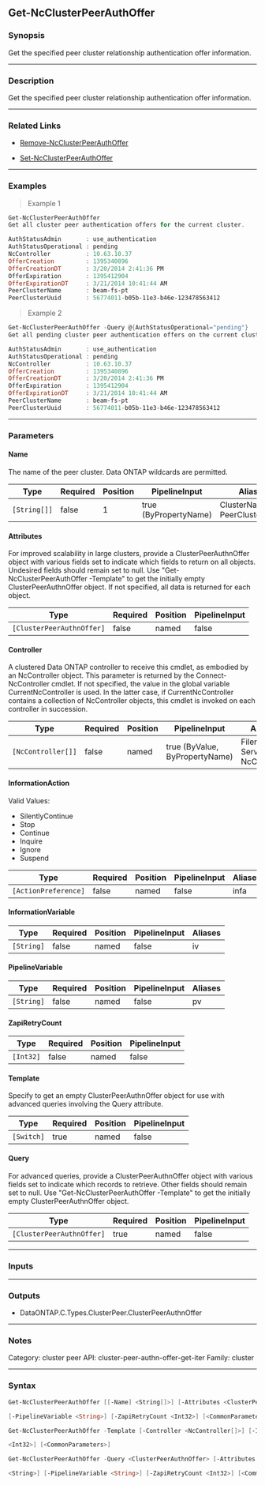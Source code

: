 Get-NcClusterPeerAuthOffer
--------------------------

### Synopsis
Get the specified peer cluster relationship authentication offer information.

---

### Description

Get the specified peer cluster relationship authentication offer information.

---

### Related Links
* [Remove-NcClusterPeerAuthOffer](Remove-NcClusterPeerAuthOffer)

* [Set-NcClusterPeerAuthOffer](Set-NcClusterPeerAuthOffer)

---

### Examples
> Example 1

```PowerShell
Get-NcClusterPeerAuthOffer
Get all cluster peer authentication offers for the current cluster.

AuthStatusAdmin       : use_authentication
AuthStatusOperational : pending
NcController          : 10.63.10.37
OfferCreation         : 1395340896
OfferCreationDT       : 3/20/2014 2:41:36 PM
OfferExpiration       : 1395412904
OfferExpirationDT     : 3/21/2014 10:41:44 AM
PeerClusterName       : beam-fs-pt
PeerClusterUuid       : 56774011-b05b-11e3-b46e-123478563412

```
> Example 2

```PowerShell
Get-NcClusterPeerAuthOffer -Query @{AuthStatusOperational="pending"}
Get all pending cluster peer authentication offers on the current cluster.

AuthStatusAdmin       : use_authentication
AuthStatusOperational : pending
NcController          : 10.63.10.37
OfferCreation         : 1395340896
OfferCreationDT       : 3/20/2014 2:41:36 PM
OfferExpiration       : 1395412904
OfferExpirationDT     : 3/21/2014 10:41:44 AM
PeerClusterName       : beam-fs-pt
PeerClusterUuid       : 56774011-b05b-11e3-b46e-123478563412

```

---

### Parameters
#### **Name**
The name of the peer cluster.  Data ONTAP wildcards are permitted.

|Type        |Required|Position|PipelineInput        |Aliases                        |
|------------|--------|--------|---------------------|-------------------------------|
|`[String[]]`|false   |1       |true (ByPropertyName)|ClusterName<br/>PeerClusterName|

#### **Attributes**
For improved scalability in large clusters, provide a ClusterPeerAuthnOffer object with various fields set to indicate which fields to return on all objects.  Undesired fields should remain set to null.  Use "Get-NcClusterPeerAuthOffer -Template" to get the initially empty ClusterPeerAuthnOffer object.  If not specified, all data is returned for each object.

|Type                     |Required|Position|PipelineInput|
|-------------------------|--------|--------|-------------|
|`[ClusterPeerAuthnOffer]`|false   |named   |false        |

#### **Controller**
A clustered Data ONTAP controller to receive this cmdlet, as embodied by an NcController object.  This parameter is returned by the Connect-NcController cmdlet.  If not specified, the value in the global variable CurrentNcController is used.  In the latter case, if CurrentNcController contains a collection of NcController objects, this cmdlet is invoked on each controller in succession.

|Type              |Required|Position|PipelineInput                 |Aliases                          |
|------------------|--------|--------|------------------------------|---------------------------------|
|`[NcController[]]`|false   |named   |true (ByValue, ByPropertyName)|Filer<br/>Server<br/>NcController|

#### **InformationAction**

Valid Values:

* SilentlyContinue
* Stop
* Continue
* Inquire
* Ignore
* Suspend

|Type                |Required|Position|PipelineInput|Aliases|
|--------------------|--------|--------|-------------|-------|
|`[ActionPreference]`|false   |named   |false        |infa   |

#### **InformationVariable**

|Type      |Required|Position|PipelineInput|Aliases|
|----------|--------|--------|-------------|-------|
|`[String]`|false   |named   |false        |iv     |

#### **PipelineVariable**

|Type      |Required|Position|PipelineInput|Aliases|
|----------|--------|--------|-------------|-------|
|`[String]`|false   |named   |false        |pv     |

#### **ZapiRetryCount**

|Type     |Required|Position|PipelineInput|
|---------|--------|--------|-------------|
|`[Int32]`|false   |named   |false        |

#### **Template**
Specify to get an empty ClusterPeerAuthnOffer object for use with advanced queries involving the Query attribute.

|Type      |Required|Position|PipelineInput|
|----------|--------|--------|-------------|
|`[Switch]`|true    |named   |false        |

#### **Query**
For advanced queries, provide a ClusterPeerAuthnOffer object with various fields set to indicate which records to retrieve.  Other fields should remain set to null.  Use "Get-NcClusterPeerAuthOffer -Template" to get the initially empty ClusterPeerAuthnOffer object.

|Type                     |Required|Position|PipelineInput|
|-------------------------|--------|--------|-------------|
|`[ClusterPeerAuthnOffer]`|true    |named   |false        |

---

### Inputs

---

### Outputs
* DataONTAP.C.Types.ClusterPeer.ClusterPeerAuthnOffer

---

### Notes
Category: cluster peer
API: cluster-peer-authn-offer-get-iter
Family: cluster

---

### Syntax
```PowerShell
Get-NcClusterPeerAuthOffer [[-Name] <String[]>] [-Attributes <ClusterPeerAuthnOffer>] [-Controller <NcController[]>] [-InformationAction <ActionPreference>] [-InformationVariable <String>] 
```
```PowerShell
[-PipelineVariable <String>] [-ZapiRetryCount <Int32>] [<CommonParameters>]
```
```PowerShell
Get-NcClusterPeerAuthOffer -Template [-Controller <NcController[]>] [-InformationAction <ActionPreference>] [-InformationVariable <String>] [-PipelineVariable <String>] [-ZapiRetryCount 
```
```PowerShell
<Int32>] [<CommonParameters>]
```
```PowerShell
Get-NcClusterPeerAuthOffer -Query <ClusterPeerAuthnOffer> [-Attributes <ClusterPeerAuthnOffer>] [-Controller <NcController[]>] [-InformationAction <ActionPreference>] [-InformationVariable 
```
```PowerShell
<String>] [-PipelineVariable <String>] [-ZapiRetryCount <Int32>] [<CommonParameters>]
```
